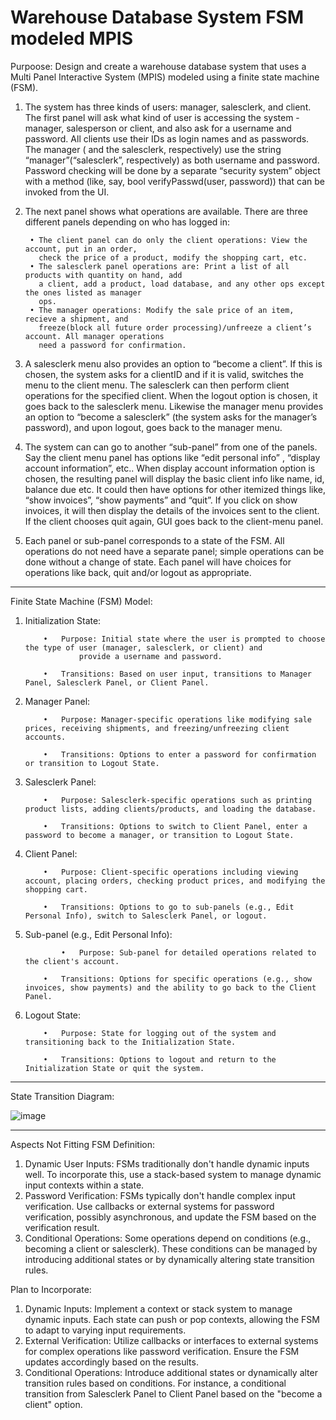 # Warehouse Database System FSM modeled MPIS

Purpoose: Design and create a warehouse database system that uses a Multi Panel Interactive System (MPIS) modeled using a finite state machine (FSM).

1. The system has three kinds of users: manager, salesclerk, and client. The first panel will ask
what kind of user is accessing the system - manager, salesperson or client, and also ask for a
username and password. All clients use their IDs as login names and as passwords. The manager
( and the salesclerk, respectively) use the string “manager”(“salesclerk”, respectively)
as both username and password. Password checking will be done by a separate “security
system” object with a method (like, say, bool verifyPasswd(user, password)) that can
be invoked from the UI.


2. The next panel shows what operations are available. There are three different panels depending
on who has logged in:

        • The client panel can do only the client operations: View the account, put in an order,
          check the price of a product, modify the shopping cart, etc.
        • The salesclerk panel operations are: Print a list of all products with quantity on hand, add
          a client, add a product, load database, and any other ops except the ones listed as manager
          ops.
        • The manager operations: Modify the sale price of an item, recieve a shipment, and
          freeze(block all future order processing)/unfreeze a client’s account. All manager operations
          need a password for confirmation.

3. A salesclerk menu also provides an option to “become a client”. If this is chosen, the system
asks for a clientID and if it is valid, switches the menu to the client menu. The salesclerk can
then perform client operations for the specified client. When the logout option is chosen, it
goes back to the salesclerk menu. Likewise the manager menu provides an option to “become
a salesclerk” (the system asks for the manager’s password), and upon logout, goes back to
the manager menu.

4. The system can can go to another “sub-panel” from one of the panels. Say the client menu
panel has options like “edit personal info” , “display account information”, etc.. When display
account information option is chosen, the resulting panel will display the basic client info like
name, id, balance due etc. It could then have options for other itemized things like, “show
invoices”, “show payments” and “quit”. If you click on show invoices, it will then display the
details of the invoices sent to the client. If the client chooses quit again, GUI goes back to
the client-menu panel.

5. Each panel or sub-panel corresponds to a state of the FSM. All operations do not need have
a separate panel; simple operations can be done without a change of state. Each panel will
have choices for operations like back, quit and/or logout as appropriate.

----------------------------------------------------------------------------------------
Finite State Machine (FSM) Model:
1.	Initialization State:

  	        •	Purpose: Initial state where the user is prompted to choose the type of user (manager, salesclerk, or client) and
  	                provide a username and password.

  	        •	Transitions: Based on user input, transitions to Manager Panel, Salesclerk Panel, or Client Panel.

3.	Manager Panel:

  	        •	Purpose: Manager-specific operations like modifying sale prices, receiving shipments, and freezing/unfreezing client accounts.

  	        •	Transitions: Options to enter a password for confirmation or transition to Logout State.
  	
4.	Salesclerk Panel:	

  	        •	Purpose: Salesclerk-specific operations such as printing product lists, adding clients/products, and loading the database.

  	        •	Transitions: Options to switch to Client Panel, enter a password to become a manager, or transition to Logout State.
  	
5.	Client Panel:	

  	        •	Purpose: Client-specific operations including viewing account, placing orders, checking product prices, and modifying the shopping cart.

  	        •	Transitions: Options to go to sub-panels (e.g., Edit Personal Info), switch to Salesclerk Panel, or logout.
  	
6.	Sub-panel (e.g., Edit Personal Info):

                •	Purpose: Sub-panel for detailed operations related to the client's account.

  	        •	Transitions: Options for specific operations (e.g., show invoices, show payments) and the ability to go back to the Client Panel.

7.	Logout State:

   	        •	Purpose: State for logging out of the system and transitioning back to the Initialization State.

   	        •	Transitions: Options to logout and return to the Initialization State or quit the system.

----------------------------------------------------------------------------------------
State Transition Diagram:

![image](https://github.com/DWright91/Warehouse-Database-System-FSM-GUI-Java/assets/94549091/e9e23289-1a57-4fff-bb27-50a69eac3068)

 ----------------------------------------------------------------------------------------
Aspects Not Fitting FSM Definition:
1.	Dynamic User Inputs: FSMs traditionally don't handle dynamic inputs well. To incorporate this, use a stack-based system to manage dynamic input contexts within a state.
2.	Password Verification: FSMs typically don't handle complex input verification. Use callbacks or external systems for password verification, possibly asynchronous, and update the FSM based on the verification result.
3.	Conditional Operations: Some operations depend on conditions (e.g., becoming a client or salesclerk). These conditions can be managed by introducing additional states or by dynamically altering state transition rules.

Plan to Incorporate:
1.	Dynamic Inputs: Implement a context or stack system to manage dynamic inputs. Each state can push or pop contexts, allowing the FSM to adapt to varying input requirements.
2.	External Verification: Utilize callbacks or interfaces to external systems for complex operations like password verification. Ensure the FSM updates accordingly based on the results.
3.	Conditional Operations: Introduce additional states or dynamically alter transition rules based on conditions. For instance, a conditional transition from Salesclerk Panel to Client Panel based on the "become a client" option.
